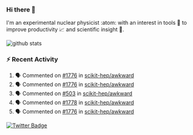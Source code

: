 ### Hi there 👋 

I'm an experimental nuclear physicist :atom: with an interest in tools :wrench: to improve productivity :chart_with_upwards_trend: and scientific insight :telescope:.

![github stats](https://github-readme-stats.vercel.app/api?username=agoose77&show_icons=true&hide_rank=true&hide_title=true&bg_color=30,e76445,904e95&text_color=efe3ec&icon_color=efe3ec)
<!--
**agoose77/agoose77** is a ✨ _special_ ✨ repository because its `README.md` (this file) appears on your GitHub profile.

Here are some ideas to get you started:

- 🔭 I’m currently working on ...
- 🌱 I’m currently learning ...
- 👯 I’m looking to collaborate on ...
- 🤔 I’m looking for help with ...
- 💬 Ask me about ...
- 📫 How to reach me: ...
- 😄 Pronouns: ...
- ⚡ Fun fact: ...
-->

### :zap: Recent Activity
<!--START_SECTION:activity-->
1. 🗣 Commented on [#1776](https://github.com/scikit-hep/awkward/issues/1776) in [scikit-hep/awkward](https://github.com/scikit-hep/awkward)
2. 🗣 Commented on [#1776](https://github.com/scikit-hep/awkward/issues/1776) in [scikit-hep/awkward](https://github.com/scikit-hep/awkward)
3. 🗣 Commented on [#503](https://github.com/scikit-hep/awkward/issues/503) in [scikit-hep/awkward](https://github.com/scikit-hep/awkward)
4. 🗣 Commented on [#1778](https://github.com/scikit-hep/awkward/issues/1778) in [scikit-hep/awkward](https://github.com/scikit-hep/awkward)
5. 🗣 Commented on [#1776](https://github.com/scikit-hep/awkward/issues/1776) in [scikit-hep/awkward](https://github.com/scikit-hep/awkward)
<!--END_SECTION:activity-->


[![Twitter Badge](https://img.shields.io/twitter/follow/agoose77?style=flat-square&logo=Twitter&logoColor=white&color=cornflowerblue)](https://twitter.com/agoose77)
